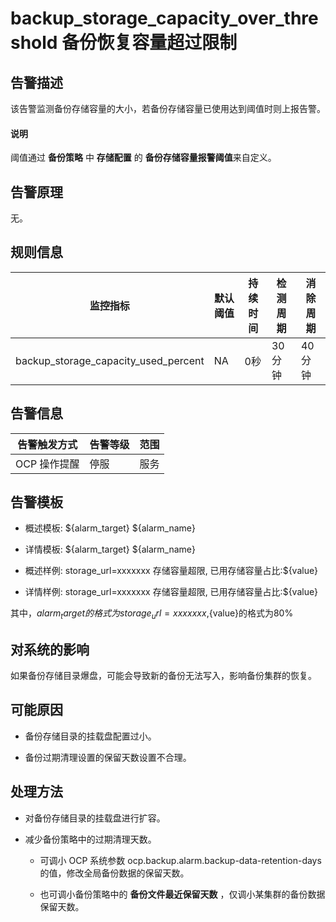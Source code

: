 backup_storage_capacity_over_threshold 备份恢复容量超过限制
======================================================================



**告警描述**
-----------------------------

该告警监测备份存储容量的大小，若备份存储容量已使用达到阈值时则上报告警。

<main id="notice" type='explain'><h4>说明</h4><p>阈值通过 <b>备份策略</b> 中 <b>存储配置</b> 的 <b>备份存储容量报警阈值</b>来自定义。</p></main>


告警原理
-------------------------

无。

**规则信息**
-----------------------------



|                 监控指标                 | 默认阈值 | 持续时间 | 检测周期  | 消除周期  |
|--------------------------------------|------|------|-------|-------|
| backup_storage_capacity_used_percent | NA   | 0秒   | 30 分钟 | 40 分钟 |



**告警信息**
-----------------------------



|  告警触发方式  | 告警等级 | 范围 |
|----------|------|----|
| OCP 操作提醒 | 停服   | 服务 |



**告警模板**
-----------------------------

* 概述模板: ${alarm_target} ${alarm_name}



* 详情模板: ${alarm_target} ${alarm_name}



* 概述样例: storage_url=xxxxxxx 存储容量超限, 已用存储容量占比:${value}



* 详情样例: storage_url=xxxxxxx 存储容量超限, 已用存储容量占比:${value}






其中，${alarm_target} 的格式为 storage_url=xxxxxxx,${value}的格式为80%

**对系统的影响**
-------------------------------

如果备份存储目录爆盘，可能会导致新的备份无法写入，影响备份集群的恢复。

**可能原因**
-----------------------------

* 备份存储目录的挂载盘配置过小。



* 备份过期清理设置的保留天数设置不合理。






**处理方法**
-----------------------------

* 对备份存储目录的挂载盘进行扩容。



* 减少备份策略中的过期清理天数。

  * 可调小 OCP 系统参数 ocp.backup.alarm.backup-data-retention-days 的值，修改全局备份数据的保留天数。



  * 也可调小备份策略中的 **备份文件最近保留天数** ，仅调小某集群的备份数据保留天数。
